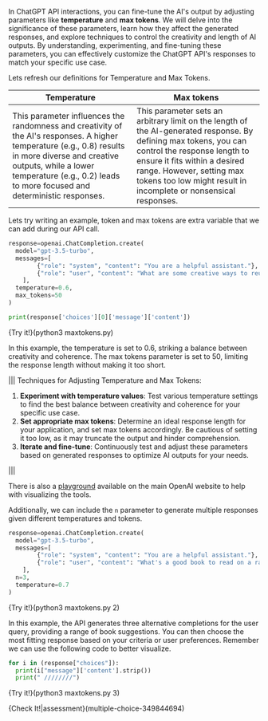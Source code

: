 In ChatGPT API interactions, you can fine-tune the AI's output by adjusting parameters like **temperature** and **max tokens**. We will delve into the significance of these parameters, learn how they affect the generated responses, and explore techniques to control the creativity and length of AI outputs. By understanding, experimenting, and fine-tuning these parameters, you can effectively customize the ChatGPT API's responses to match your specific use case.

Lets refresh our definitions for Temperature and Max Tokens.

| Temperature | Max tokens  |
|---------|----------|
| This parameter influences the randomness and creativity of the AI's responses. A higher temperature (e.g., 0.8) results in more diverse and creative outputs, while a lower temperature (e.g., 0.2) leads to more focused and deterministic responses. | This parameter sets an arbitrary limit on the length of the AI-generated response. By defining max tokens, you can control the response length to ensure it fits within a desired range. However, setting max tokens too low might result in incomplete or nonsensical responses.  |

Lets try writing an example, token and max tokens are extra variable that we can add during our API call. 

```python 
response=openai.ChatCompletion.create(
  model="gpt-3.5-turbo",
  messages=[
        {"role": "system", "content": "You are a helpful assistant."},
        {"role": "user", "content": "What are some creative ways to reuse plastic bottles?"}
    ],
  temperature=0.6,
  max_tokens=50
)

print(response['choices'][0]['message']['content'])
```


{Try it!}(python3 maxtokens.py)

In this example, the temperature is set to 0.6, striking a balance between creativity and coherence. The max tokens parameter is set to 50, limiting the response length without making it too short.



|||
Techniques for Adjusting Temperature and Max Tokens:

1. **Experiment with temperature values**: Test various temperature settings to find the best balance between creativity and coherence for your specific use case.
2. **Set appropriate max tokens**: Determine an ideal response length for your application, and set max tokens accordingly. Be cautious of setting it too low, as it may truncate the output and hinder comprehension.
3. **Iterate and fine-tune**: Continuously test and adjust these parameters based on generated responses to optimize AI outputs for your needs.

|||


There is also a [playground](https://platform.openai.com/playground?mode=chat) available on the main OpenAI website to help with  visualizing the tools. 

Additionally, we can include the `n` parameter to generate multiple responses given different temperatures and tokens.

``` python
response=openai.ChatCompletion.create(
  model="gpt-3.5-turbo",
  messages=[
        {"role": "system", "content": "You are a helpful assistant."},
        {"role": "user", "content": "What's a good book to read on a rainy day?"}
    ],
  n=3,
  temperature=0.7
)
```
{Try it!}(python3 maxtokens.py 2)

In this example, the API generates three alternative completions for the user query, providing a range of book suggestions. You can then choose the most fitting response based on your criteria or user preferences. Remember we can use the following code to better visualize.

```python
for i in (response["choices"]):
  print(i["message"]['content'].strip()) 
  print(" ////////")
```


{Try it!}(python3 maxtokens.py 3)

{Check It!|assessment}(multiple-choice-349844694)
